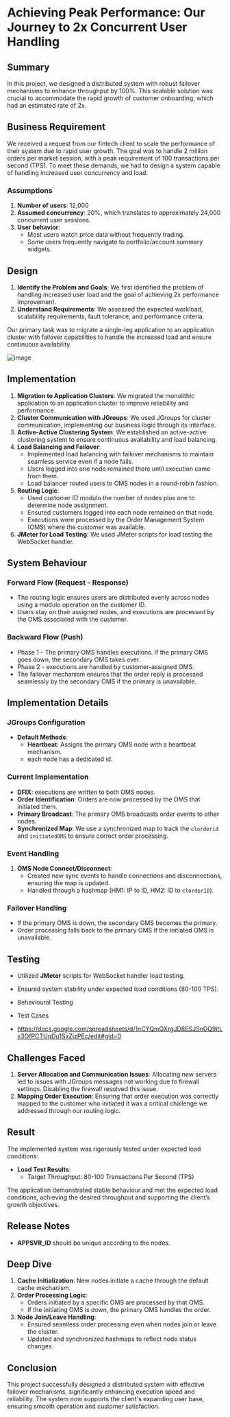 # Achieving Peak Performance: Our Journey to 2x Concurrent User Handling

## Summary

In this project, we designed a distributed system with robust failover mechanisms to enhance throughput by 100%. This scalable solution was crucial to accommodate the rapid growth of customer onboarding, which had an estimated rate of 2x.

## Business Requirement

We received a request from our fintech client to scale the performance of their system due to rapid user growth. The goal was to handle 2 million orders per market session, with a peak requirement of 100 transactions per second (TPS). To meet these demands, we had to design a system capable of handling increased user concurrency and load.

### Assumptions

1. **Number of users**: 12,000
2. **Assumed concurrency**: 20%, which translates to approximately 24,000 concurrent user sessions.
3. **User behavior**:
    - Most users watch price data without frequently trading.
    - Some users frequently navigate to portfolio/account summary widgets.

## Design 

1. **Identify the Problem and Goals**: We first identified the problem of handling increased user load and the goal of achieving 2x performance improvement.
2. **Understand Requirements**: We assessed the expected workload, scalability requirements, fault tolerance, and performance criteria.

Our primary task was to migrate a single-leg application to an application cluster with failover capabilities to handle the increased load and ensure continuous availability.

![image](https://github.com/susithrj/OMS_Cluster/assets/47299475/0550a03a-097c-45c9-ab76-098e844d780c)

## Implementation

1. **Migration to Application Clusters**: We migrated the monolithic application to an application cluster to improve reliability and performance.
2. **Cluster Communication with JGroups**: We used JGroups for cluster communication, implementing our business logic through its interface.
3. **Active-Active Clustering System**: We established an active-active clustering system to ensure continuous availability and load balancing.
4. **Load Balancing and Failover**: 
    - Implemented load balancing with failover mechanisms to maintain seamless service even if a node fails.
    - Users logged into one node remained there until execution came from them.
    - Load balancer routed users to OMS nodes in a round-robin fashion.
5. **Routing Logic**:
    - Used customer ID modulo the number of nodes plus one to determine node assignment.
    - Ensured customers logged into each node remained on that node.
    - Executions were processed by the Order Management System (OMS) where the customer was available.
6. **JMeter for Load Testing**: We used JMeter scripts for load testing the WebSocket handler.

## System Behaviour 

### Forward Flow (Request - Response)

- The routing logic ensures users are distributed evenly across nodes using a modulo operation on the customer ID.
- Users stay on their assigned nodes, and executions are processed by the OMS associated with the customer.

### Backward Flow (Push)

- Phase 1 - The primary OMS handles executions. If the primary OMS goes down, the secondary OMS takes over.
- Phase 2 - executions are handled by customer-assigned OMS. 
- The failover mechanism ensures that the order reply is processed seamlessly by the secondary OMS if the primary is unavailable.

## Implementation Details

### JGroups Configuration

- **Default Methods**:
  - **Heartbeat**: Assigns the primary OMS node with a heartbeat mechanism.
  - each node has a dedicated id.

### Current Implementation

- **DFIX**: executions are written to both OMS nodes.
- **Order Identification**: Orders are now processed by the OMS that initiated them.
- **Primary Broadcast**: The primary OMS broadcasts order events to other nodes.
- **Synchronized Map**: We use a synchronized map to track the `clorderid` and `initiatedOMS` to ensure correct order processing.

### Event Handling

1. **OMS Node Connect/Disconnect**:
   - Created new sync events to handle connections and disconnections, ensuring the map is updated.
   - Handled through a hashmap (HM1: IP to ID, HM2: ID to `clorderID`).

### Failover Handling

- If the primary OMS is down, the secondary OMS becomes the primary.
- Order processing falls back to the primary OMS if the initiated OMS is unavailable.

## Testing

- Utilized **JMeter** scripts for WebSocket handler load testing.
- Ensured system stability under expected load conditions (80-100 TPS).

- Behavioural Testing
- Test Cases
- https://docs.google.com/spreadsheets/d/1nCYQmOXrgJD8ESJSnDQ9itLx3OfPCTUqDu1SxZjzPEc/edit#gid=0


## Challenges Faced

1. **Server Allocation and Communication Issues**: Allocating new servers led to issues with JGroups messages not working due to firewall settings. Disabling the firewall resolved this issue.
2. **Mapping Order Execution**: Ensuring that order execution was correctly mapped to the customer who initiated it was a critical challenge we addressed through our routing logic.

## Result

The implemented system was rigorously tested under expected load conditions:

- **Load Test Results**:
  - Target Throughput: 80-100 Transactions Per Second (TPS)

The application demonstrated stable behaviour and met the expected load conditions, achieving the desired throughput and supporting the client’s growth objectives.

## Release Notes

- **APPSVR_ID** should be unique according to the nodes.

## Deep Dive

1. **Cache Initialization**: New nodes initiate a cache through the default cache mechanism.
2. **Order Processing Logic**:
   - Orders initiated by a specific OMS are processed by that OMS.
   - If the initiating OMS is down, the primary OMS handles the order.
3. **Node Join/Leave Handling**:
   - Ensured seamless order processing even when nodes join or leave the cluster.
   - Updated and synchronized hashmaps to reflect node status changes.

## Conclusion

This project successfully designed a distributed system with effective failover mechanisms, significantly enhancing execution speed and reliability. The system now supports the client's expanding user base, ensuring smooth operation and customer satisfaction.
